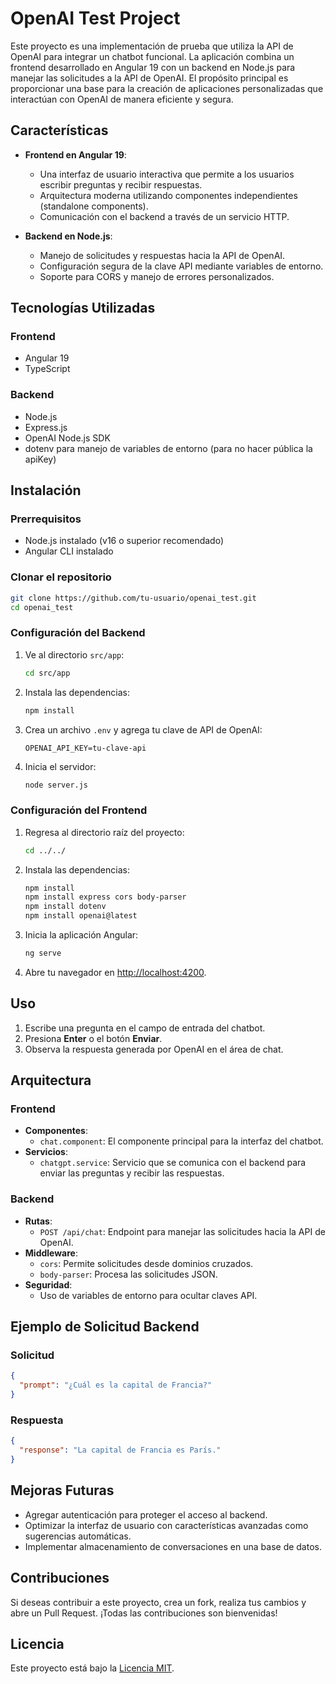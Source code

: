 # OpenAI Test Project

Este proyecto es una implementación de prueba que utiliza la API de OpenAI para integrar un chatbot funcional. La aplicación combina un frontend desarrollado en Angular 19 con un backend en Node.js para manejar las solicitudes a la API de OpenAI. El propósito principal es proporcionar una base para la creación de aplicaciones personalizadas que interactúan con OpenAI de manera eficiente y segura.

## Características

- **Frontend en Angular 19**:
  - Una interfaz de usuario interactiva que permite a los usuarios escribir preguntas y recibir respuestas.
  - Arquitectura moderna utilizando componentes independientes (standalone components).
  - Comunicación con el backend a través de un servicio HTTP.

- **Backend en Node.js**:
  - Manejo de solicitudes y respuestas hacia la API de OpenAI.
  - Configuración segura de la clave API mediante variables de entorno.
  - Soporte para CORS y manejo de errores personalizados.

## Tecnologías Utilizadas

### Frontend

- Angular 19
- TypeScript

### Backend

- Node.js
- Express.js
- OpenAI Node.js SDK
- dotenv para manejo de variables de entorno (para no hacer pública la apiKey)

## Instalación

### Prerrequisitos

- Node.js instalado (v16 o superior recomendado)
- Angular CLI instalado

### Clonar el repositorio

```bash
git clone https://github.com/tu-usuario/openai_test.git
cd openai_test
```

### Configuración del Backend

1. Ve al directorio `src/app`:

   ```bash
   cd src/app
   ```

2. Instala las dependencias:

   ```bash
   npm install
   ```

3. Crea un archivo `.env` y agrega tu clave de API de OpenAI:

   ```env
   OPENAI_API_KEY=tu-clave-api
   ```

4. Inicia el servidor:

   ```bash
   node server.js
   ```

### Configuración del Frontend

1. Regresa al directorio raíz del proyecto:

   ```bash
   cd ../../
   ```

2. Instala las dependencias:

   ```bash
   npm install
   npm install express cors body-parser
   npm install dotenv
   npm install openai@latest
   ```

3. Inicia la aplicación Angular:

   ```bash
   ng serve
   ```

4. Abre tu navegador en [http://localhost:4200](http://localhost:4200).

## Uso

1. Escribe una pregunta en el campo de entrada del chatbot.
2. Presiona **Enter** o el botón **Enviar**.
3. Observa la respuesta generada por OpenAI en el área de chat.

## Arquitectura

### Frontend

- **Componentes**:
  - `chat.component`: El componente principal para la interfaz del chatbot.
- **Servicios**:
  - `chatgpt.service`: Servicio que se comunica con el backend para enviar las preguntas y recibir las respuestas.

### Backend

- **Rutas**:
  - `POST /api/chat`: Endpoint para manejar las solicitudes hacia la API de OpenAI.
- **Middleware**:
  - `cors`: Permite solicitudes desde dominios cruzados.
  - `body-parser`: Procesa las solicitudes JSON.
- **Seguridad**:
  - Uso de variables de entorno para ocultar claves API.

## Ejemplo de Solicitud Backend

### Solicitud

```json
{
  "prompt": "¿Cuál es la capital de Francia?"
}
```

### Respuesta

```json
{
  "response": "La capital de Francia es París."
}
```

## Mejoras Futuras

- Agregar autenticación para proteger el acceso al backend.
- Optimizar la interfaz de usuario con características avanzadas como sugerencias automáticas.
- Implementar almacenamiento de conversaciones en una base de datos.

## Contribuciones

Si deseas contribuir a este proyecto, crea un fork, realiza tus cambios y abre un Pull Request. ¡Todas las contribuciones son bienvenidas!

## Licencia

Este proyecto está bajo la [Licencia MIT](LICENSE).
